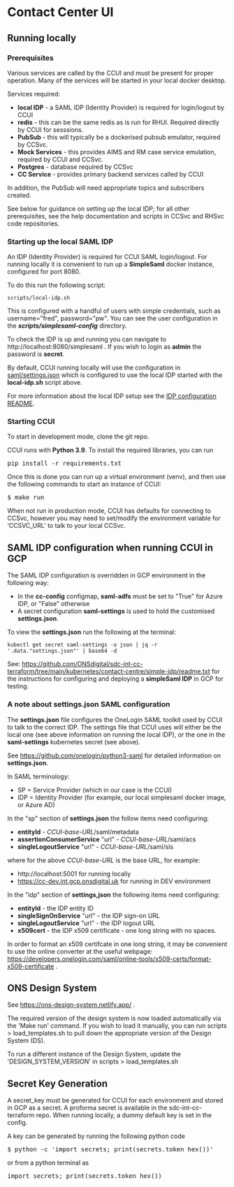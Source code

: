 # Contact Center UI

## Running locally

### Prerequisites

Various services are called by the CCUI and must be present for proper operation.
Many of the services will be started in your local docker desktop.

Services required:

- **local IDP** - a SAML IDP (Identity Provider) is required for login/logout by CCUI
- **redis** - this can be the same redis as is run for RHUI. Required directly by CCUI for sesssions.
- **PubSub** - this will typically be a dockerised pubsub emulator, required by CCSvc.
- **Mock Services** - this provides AIMS and RM case service emulation, required by CCUI and CCSvc.
- **Postgres** - database required by CCSvc
- **CC Service** - provides primary backend services called by CCUI
 
In addition, the PubSub will need appropriate topics and subscribers created.

See below for guidance on setting up the local IDP; for all other prerequisites,
see the help documentation and scripts in CCSvc and RHSvc code repositories.

### Starting up the local SAML IDP

An IDP (Identity Provider) is required for CCUI SAML login/logout. For running
locally it is convenient to run up a **SimpleSaml** docker instance, configured for port 8080. 

To do this run the following script:
```shell
scripts/local-idp.sh
```
This is configured with a handful of users with simple credentials, such as username="fred", password="pw".
You can see the user configuration in the _**scripts/simplesaml-config**_ directory.

To check the IDP is up and running you can navigate to http://localhost:8080/simplesaml .
If you wish to login as **admin** the password is **secret**.

By default, CCUI running locally will use the configuration in 
[saml/settings.json](saml/settings.json) which is configured to use the local IDP
started with the **local-idp.sh** script above.

For more information about the local IDP setup see the 
[IDP configuration README](scripts/simplesaml-config/README.md).


### Starting CCUI

To start in development mode, clone the git repo.

CCUI runs with <strong>Python 3.9</strong>. To install the required libraries, you can run
<pre>pip install -r requirements.txt</pre>

Once this is done you can run up a virtual environment (venv), and then use the following commands to start an instance of CCUI:
<pre>
$ make run
</pre>

When not run in production mode, CCUI has defaults for connecting to CCSvc, however you may need to set/modify the 
environment variable for ‘CCSVC_URL’ to talk to your local CCSvc.

## SAML IDP configuration when running CCUI in GCP

The SAML IDP configuration is overridden in GCP environment in the following way:
- In the **cc-config** configmap, **saml-adfs** must be set to "True" for Azure IDP, or "False" otherwise
- A secret configuration **saml-settings** is used to hold the customised **settings.json**.

To view the **settings.json** run the following at the terminal:
```shell
kubectl get secret saml-settings -o json | jq -r '.data."settings.json"' | base64 -d
```

See:
https://github.com/ONSdigital/sdc-int-cc-terraform/tree/main/kubernetes/contact-centre/simple-idp/readme.txt
for the instructions for configuring and deploying a **simpleSaml IDP** in GCP for testing.


### A note about settings.json SAML configuration

The **settings.json** file configures the OneLogin SAML toolkit used by CCUI to talk to the correct IDP.
The settings file that CCUI uses will either be the local one (see above information
on running the local IDP), or the one in the **saml-settings** kubernetes secret (see above).

See https://github.com/onelogin/python3-saml for detailed information on **settings.json**.

In SAML terminology:
- SP = Service Provider (which in our case is the CCUI)
- IDP = Identity Provider (for example, our local simplesaml docker image, or Azure AD)

In the "sp" section of **settings.json** the follow items need configuring:
- **entityId** - _CCUI-base-URL_/saml/metadata
- **assertionConsumerService** "url" - _CCUI-base-URL_/saml/acs
- **singleLogoutService** "url" - _CCUI-base-URL_/saml/sls

where for the above _CCUI-base-URL_ is the base URL, for example:
- http://localhost:5001 for running locally
- https://cc-dev.int.gcp.onsdigital.uk for running in DEV environment

In the "idp" section of **settings,json** the following items need configuring:
- **entityId** - the IDP entity ID
- **singleSignOnService** "url" - the IDP sign-on URL
- **singleLogoutService** "url" - the IDP logout URL
- **x509cert** - the IDP x509 certificate - one long string with no spaces.

In order to format an x509 certifcate in one long string, it may be convenient to
use the online converter at the useful webpage: 
https://developers.onelogin.com/saml/online-tools/x509-certs/format-x509-certificate .


## ONS Design System

See https://ons-design-system.netlify.app/ .

The required version of the design system is now loaded automatically via the 'Make run' command. If you wish to load it manually, you can run scripts > load_templates.sh to pull down the appropriate version of the Design System (DS).

To run a different instance of the Design System, update the 'DESIGN_SYSTEM_VERSION' in scripts > load_templates.sh

## Secret Key Generation
A secret_key must be generated for CCUI for each environment and stored in GCP as a secret. A proforma secret is available in the sdc-int-cc-terraform repo. When running locally, a dummy default key is set in the config.

A key can be generated by running the following python code
<pre>$ python -c 'import secrets; print(secrets.token_hex())'</pre>
or from a python terminal as 
<pre>import secrets; print(secrets.token_hex())</pre>

